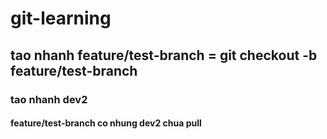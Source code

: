 # git-learning
## tao nhanh feature/test-branch = git checkout -b feature/test-branch
### tao nhanh dev2
#### feature/test-branch co nhung dev2 chua pull